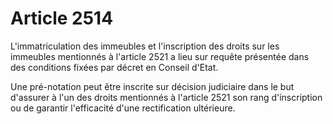 # Article 2514

L'immatriculation des immeubles et l'inscription des droits sur les immeubles mentionnés à l'article 2521 a lieu sur requête présentée dans des conditions fixées par décret en Conseil d'Etat.

Une pré-notation peut être inscrite sur décision judiciaire dans le but d'assurer à l'un des droits mentionnés à l'article 2521 son rang d'inscription ou de garantir l'efficacité d'une rectification ultérieure.

